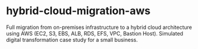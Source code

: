 # hybrid-cloud-migration-aws
Full migration from on-premises infrastructure to a hybrid cloud architecture using AWS (EC2, S3, EBS, ALB, RDS, EFS, VPC, Bastion Host). Simulated digital transformation case study for a small business.
